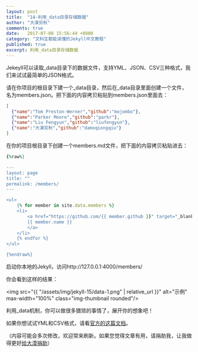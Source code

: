 ```yaml
---
layout: post
title:  "14-利用_data目录存储数据"
author: "大漠穷秋"
comments: true
date:   2017-07-08 15:56:44 +0800
category: "文科生都能读懂的Jekyll中文教程"
published: true
excerpt: 利用_data目录存储数据
---
```

Jekeyll可以读取_data目录下的数据文件，支持YML、JSON、CSV三种格式，我们来试试最简单的JSON格式。

请在你项目的根目录下建一个_data目录，然后在_data目录里面创建一个文件，名为members.json。把下面的内容拷贝粘贴到members.json里面去：

```json
[
  {"name":"Tom Preston-Werner","github":"mojombo"},
  {"name":"Parker Moore","github":"parkr"},
  {"name":"Liu Fengyun","github":"liufengyun"},
  {"name":"大漠穷秋","github":"damoqiongqiu"}
]
```

在你的项目根目录下创建一个members.md文件，把下面的内容拷贝粘贴进去：

```ruby
{%raw%}

---
layout: page
title: ""
permalink: /members/
---

<ul>
    {% for member in site.data.members %}
    <li>
        <a href="https://github.com/{{ member.github }}" target="_blank">
        {{ member.name }}
        </a>
    </li>
    {% endfor %}
</ul>

{%endraw%}

```

启动你本地的Jekyll，访问http://127.0.0.1:4000/members/

你会看到这样的结果：

<img src="{{ "/assets/img/jekyll-15/data-1.png" | relative_url }}" alt="示例" max-width="100%" class="img-thumbnail rounded"/>

利用_data机制，你可以做很多猥琐的事情了，展开你的想象吧！

如果你想试试YML和CSV格式，请看<a href="https://jekyllrb.com/docs/datafiles/" target="_blank">官方的这篇文档</a>。

（内容可能会多次修改，欢迎常来刷新。如果您觉得文章有用，请捐助我，让我做得更好<a href="http://damoqiongqiu.github.io/donate/index.html">给大漠捐助</a>）
